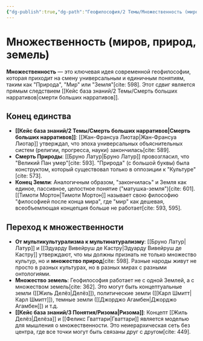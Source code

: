 ```yaml
---
{"dg-publish":true,"dg-path":"Геофилософия/2 Темы/Множественность (миров, природ, земель)","permalink":"/geofilosofiya/2-temy/mnozhestvennost-mirov-prirod-zemel/"}
---
```



# Множественность (миров, природ, земель)

**Множественность** — это ключевая идея современной геофилософии, которая приходит на смену универсальным и единичным понятиям, таким как "Природа", "Мир" или "Земля"[cite: 598]. Этот сдвиг является прямым следствием [[Кейс база знаний/2 Темы/Смерть больших нарративов\|смерти больших нарративов]].

## Конец единства
- **[[Кейс база знаний/2 Темы/Смерть больших нарративов\|Смерть больших нарративов]]**: [[Жан-Франсуа Лиотар\|Жан-Франсуа Лиотар]] утверждал, что эпоха универсальных объяснительных систем (религии, прогресса, науки) закончилась[cite: 589].
- **Смерть Природы**: [[Бруно Латур\|Бруно Латур]] провозгласил, что "Великий Пан умер"[cite: 593]. "Природа" (с большой буквы) была конструктом, который существовал только в оппозиции к "Культуре"[cite: 573].
- **Конец Земли**: Аналогичным образом, "закончилась" и Земля как единое, пассивное, целостное понятие ("матушка-земля")[cite: 601]. [[Тимоти Мортон\|Тимоти Мортон]] называет свою философию "философией после конца мира", где "мир" как дешевая, всеобъемлющая концепция больше не работает[cite: 593, 595].

## Переход к множественности
- **От мультикультурализма к мультинатурализму**: [[Бруно Латур\|Латур]] и [[Эдуарду Вивейруш де Кастру\|Эдуарду Вивейруш де Кастру]] утверждают, что мы должны признать не только множество культур, но и **множество природ**[cite: 598]. Разные народы живут не просто в разных культурах, но в разных мирах с разными онтологиями.
- **Множество земель**: Геофилософия работает не с одной Землей, а с множеством земель[cite: 362]. Это могут быть концептуальные земли ([[Жиль Делёз\|Делёз]]), политические земли ([[Карл Шмитт\|Карл Шмитт]]), темные земли ([[Джорджо Агамбен\|Джорджо Агамбен]]) и т.д.
- **[[Кейс база знаний/3 Понятия/Ризома\|Ризома]]**: Концепт [[Жиль Делёз\|Делёза]] и [[Феликс Гваттари\|Гваттари]] является моделью для мышления о множественности. Это неиерархическая сеть без центра, где все точки могут быть связаны друг с другом[cite: 449].

